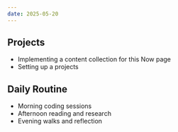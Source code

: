 ```yaml
---
date: 2025-05-20
---
```


## Projects
- Implementing a content collection for this Now page
- Setting up a projects

## Daily Routine
- Morning coding sessions
- Afternoon reading and research
- Evening walks and reflection